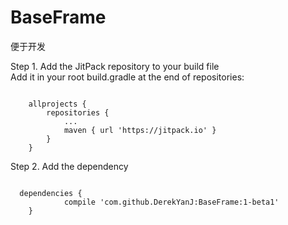 # BaseFrame
便于开发

Step 1. Add the JitPack repository to your build file<br/>
Add it in your root build.gradle at the end of repositories:<br/>
<p><code>
	allprojects {
		repositories {
			...
			maven { url 'https://jitpack.io' }
		}
	}	
</code></p>
  
Step 2. Add the dependency<br/>
<p><code>
  dependencies {
	        compile 'com.github.DerekYanJ:BaseFrame:1-beta1'
	}
</code></p>
